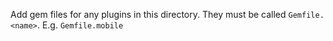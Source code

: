 Add gem files for any plugins in this directory. They must be called
`Gemfile.<name>`. E.g. `Gemfile.mobile`
